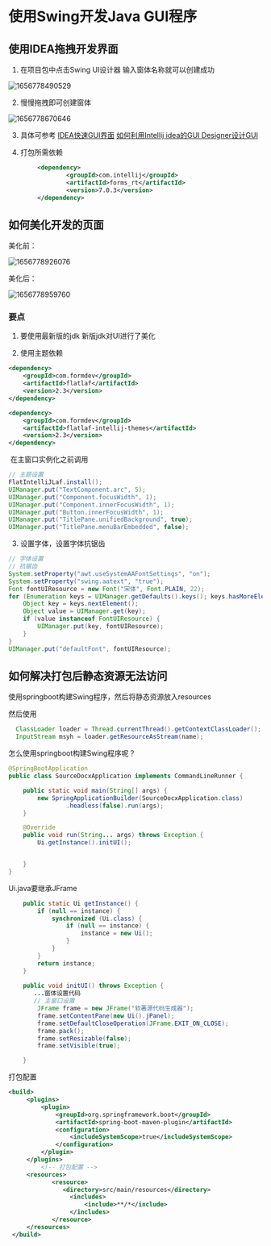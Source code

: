 # 使用Swing开发Java GUI程序

## 使用IDEA拖拽开发界面

1. 在项目包中点击Swing UI设计器 输入窗体名称就可以创建成功
   

![1656778490529](image/1656778490529.png)

2. 慢慢拖拽即可创建窗体
   

![1656778670646](image/1656778670646.png)

3. 具体可参考 [IDEA快速GUI界面](https://blog.csdn.net/weixin_48844604/article/details/110110744)  [如何利用Intellij idea的GUI Designer设计GUI](https://www.jianshu.com/p/d37489d41ef1) 
   
4. 打包所需依赖


```xml
 		<dependency>
                <groupId>com.intellij</groupId>
                <artifactId>forms_rt</artifactId>
                <version>7.0.3</version>
        </dependency>
```

## 如何美化开发的页面

美化前：

![1656778926076](image/1656778926076.png)



美化后：

![1656778959760](image/1656778959760.png)

### 要点

1. 要使用最新版的jdk  新版jdk对UI进行了美化
   
2. 使用主题依赖
   
```xml
<dependency>
    <groupId>com.formdev</groupId>
    <artifactId>flatlaf</artifactId>
    <version>2.3</version>
</dependency>

<dependency>
    <groupId>com.formdev</groupId>
    <artifactId>flatlaf-intellij-themes</artifactId>
    <version>2.3</version>
</dependency>
```

​	在主窗口实例化之前调用
```java
// 主题设置
FlatIntelliJLaf.install();
UIManager.put("TextComponent.arc", 5);
UIManager.put("Component.focusWidth", 1);
UIManager.put("Component.innerFocusWidth", 1);
UIManager.put("Button.innerFocusWidth", 1);
UIManager.put("TitlePane.unifiedBackground", true);
UIManager.put("TitlePane.menuBarEmbedded", false);
```

3. 设置字体，设置字体抗锯齿
   
```java
// 字体设置
// 抗锯齿 
System.setProperty("awt.useSystemAAFontSettings", "on");
System.setProperty("swing.aatext", "true");
Font fontUIResource = new Font("宋体", Font.PLAIN, 22);
for (Enumeration keys = UIManager.getDefaults().keys(); keys.hasMoreElements(); ) {
    Object key = keys.nextElement();
    Object value = UIManager.get(key);
    if (value instanceof FontUIResource) {
        UIManager.put(key, fontUIResource);
    }
}
UIManager.put("defaultFont", fontUIResource);
```

   




## 如何解决打包后静态资源无法访问

使用springboot构建Swing程序，然后将静态资源放入resources

然后使用

```java
  ClassLoader loader = Thread.currentThread().getContextClassLoader();   
  InputStream msyh = loader.getResourceAsStream(name);
```

怎么使用springboot构建Swing程序呢？

   ```java
   @SpringBootApplication
   public class SourceDocxApplication implements CommandLineRunner {
   
       public static void main(String[] args) {
           new SpringApplicationBuilder(SourceDocxApplication.class)
                   .headless(false).run(args);
       }
   
       @Override
       public void run(String... args) throws Exception {
           Ui.getInstance().initUI();
   
   
       }
   }
   ```

   Ui.java要继承JFrame

   ```java
       public static Ui getInstance() {
           if (null == instance) {
               synchronized (Ui.class) {
                   if (null == instance) {
                       instance = new Ui();
                   }
               }
           }
           return instance;
       }
       
       public void initUI() throws Exception {
          ...窗体设置代码
          // 主窗口设置
           JFrame frame = new JFrame("软著源代码生成器");
           frame.setContentPane(new Ui().jPanel);
           frame.setDefaultCloseOperation(JFrame.EXIT_ON_CLOSE);
           frame.pack();
           frame.setResizable(false);
           frame.setVisible(true);
   
       }
   ```

   打包配置

   ```xml
   <build>
   		<plugins>
   			<plugin>
   				<groupId>org.springframework.boot</groupId>
   				<artifactId>spring-boot-maven-plugin</artifactId>
   				<configuration>
   					<includeSystemScope>true</includeSystemScope>
   				</configuration>
   			</plugin>
   		</plugins>
   			<!-- 打包配置 -->
   		<resources> 
               <resource>  
   	              <directory>src/main/resources</directory>  
   	                <includes>
   	                    <include>**/*</include>  
   	                </includes>  
               </resource>
   		</resources>
   	</build>
   ```

   

